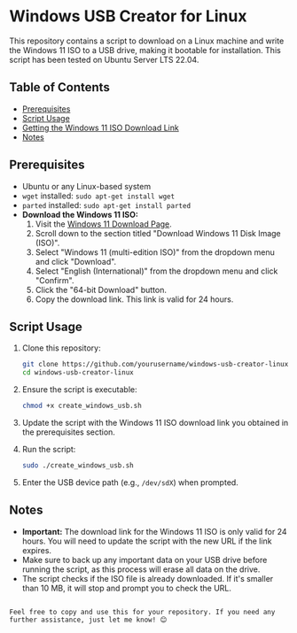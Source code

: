 # Windows USB Creator for Linux

This repository contains a script to download on a Linux machine and write the Windows 11 ISO to a USB drive, making it bootable for installation. This script has been tested on Ubuntu Server LTS 22.04.

## Table of Contents
- [Prerequisites](#prerequisites)
- [Script Usage](#script-usage)
- [Getting the Windows 11 ISO Download Link](#getting-the-windows-11-iso-download-link)
- [Notes](#notes)

## Prerequisites
- Ubuntu or any Linux-based system
- `wget` installed: `sudo apt-get install wget`
- `parted` installed: `sudo apt-get install parted`
- **Download the Windows 11 ISO:**
  1. Visit the [Windows 11 Download Page](https://www.microsoft.com/en-us/software-download/windows11).
  2. Scroll down to the section titled "Download Windows 11 Disk Image (ISO)".
  3. Select "Windows 11 (multi-edition ISO)" from the dropdown menu and click "Download".
  4. Select "English (International)" from the dropdown menu and click "Confirm".
  5. Click the "64-bit Download" button.
  6. Copy the download link. This link is valid for 24 hours.

## Script Usage
1. Clone this repository:
   ```bash
   git clone https://github.com/yourusername/windows-usb-creator-linux.git
   cd windows-usb-creator-linux
   ```

2. Ensure the script is executable:
   ```bash
   chmod +x create_windows_usb.sh
   ```

3. Update the script with the Windows 11 ISO download link you obtained in the prerequisites section.

4. Run the script:
   ```bash
   sudo ./create_windows_usb.sh
   ```

5. Enter the USB device path (e.g., `/dev/sdX`) when prompted.

## Notes
- **Important:** The download link for the Windows 11 ISO is only valid for 24 hours. You will need to update the script with the new URL if the link expires.
- Make sure to back up any important data on your USB drive before running the script, as this process will erase all data on the drive.
- The script checks if the ISO file is already downloaded. If it's smaller than 10 MB, it will stop and prompt you to check the URL.
```

Feel free to copy and use this for your repository. If you need any further assistance, just let me know! 😊
